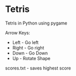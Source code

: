 # Tetris
Tetris in Python using pygame

Arrow Keys:<br/>
<ul>
  <li>Left - Go left</li>
  <li>Right - Go right</li>
  <li>Down - Go Down</li>
  <li>Up - Rotate Shape</li>
</ul>

scores.txt - saves highest score
  
  
